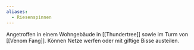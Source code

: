 ```yaml
---
aliases:
  - Riesenspinnen
---
```

Angetroffen in einem Wohngebäude in [[Thundertree]] sowie im Turm von [[Venom Fang]].
Können Netze werfen oder mit giftige Bisse austeilen.